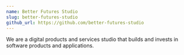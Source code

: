 ```yaml
---
name: Better Futures Studio
slug: better-futures-studio
github_url: https://github.com/better-futures-studio
---
```


We are a digital products and services studio that builds and invests in software products and applications.